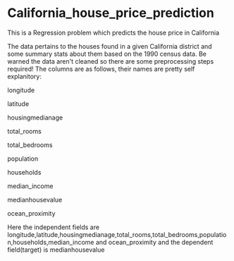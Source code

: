 # California_house_price_prediction
This is a Regression problem which predicts the house price in California

The data pertains to the houses found in a given California district and some summary stats about them based on the 1990 census data. Be warned the data aren't cleaned so there are some preprocessing steps required! The columns are as follows, their names are pretty self explanitory:

longitude

latitude

housingmedianage

total_rooms

total_bedrooms

population

households

median_income

medianhousevalue

ocean_proximity


Here the independent fields are longitude,latitude,housingmedianage,total_rooms,total_bedrooms,population,households,median_income and ocean_proximity and the dependent field(target) is medianhousevalue
